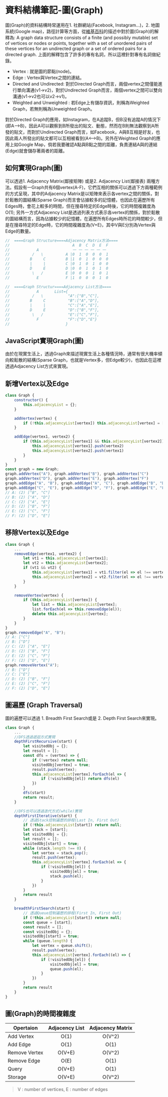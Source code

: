 # 資料結構筆記-圖(Graph)

圖(Graph)的資料結構時常運用在1. 社群網站(Facebook, Instagram...)，2. 地圖系統(Google map)，路徑計算等方面，從[維基百科](https://en.wikipedia.org/wiki/Graph_(abstract_data_type))的描述中對於圖(Graph)的解釋為: A graph data structure consists of a finite (and possibly mutable) set of vertices or nodes or points, together with a set of unordered pairs of these vertices for an undirected graph or a set of ordered pairs for a directed graph. 上面的解釋包含了許多的專有名詞，所以這裡針對專有名詞做紀錄。

* Vertex : 就是圖的節點(node)。
* Edge : Vertex與Vertex之間的連結。
* Directed and Undirected: 對於Directed Graph而言，兩個vertex之間僅能進行單向溝通(v1->v2)，對於Undirected Graph而言，兩個vertex之間可以雙向溝通(v1->v2也可以v2->v1)。
* Weighted and Unweighted : 若Edge上有儲存資訊，則稱為Weighted Graph，若無則稱為Unweighted Graph。

對於Directed Graph的應用，如Instagram，在A追蹤B，但B沒有追蹤A的情況下(即A-->B)，因此A可以觀察到B所發出的貼文、動態，然而在B則無法觀察到A所發的貼文，而對於Undirected Graph而言，如Facebook，A與B互相是好友，也因此兩人所發出的貼文都可以互相被看到(A<-->B)。另外在Weighted Graph的應用上如Google Map，倘若我要確認A點與B點之間的距離，負責連結A與的連結(Edge)就會儲存著兩者的距離。

## 如何實現Graph(圖)

可以透過1. Adjacency Matrix(鄰接矩陣) 或是2. Adjacency List(鄰接表) 兩種方法。假設有一Graph共有6個vertex(A-F)，它們互相的關係可以透過下方兩種範例的方式呈現，其中的Adjacency Matrix是以矩陣來表示各vertex之間的關係，對於鬆散的圖結構(Sparse Graph)而言會佔據較多的記憶體，也因此在遍歷所有Edges時，會花上較多的時間，但在搜尋特定的Edge時後，它的時間複雜度為O(1); 另外一方式Adjacency List是透過列表方式表示各vertex的關係，對於鬆散的圖結構而言，因為佔據較少的記憶體，在遍歷所有Edges時所花的時間較少，但是在搜尋特定的Edge時，它的時間複雜度為(V+E)，其中V與E分別為Vertex與Edge的數量。

```js
//  ====Graph Structure====Adjacency Matrix方法====
//                            A  B  C  D  E  F
//            A               一 一 一 一 一 一
//          /   \          A |0  1  0  0  0  1
//         B     C         B |1  0  1  0  0  0
//         |     |         C |0  1  0  1  0  0
//         D     E         D |0  0  1  0  1  0
//          \   /          E |0  0  0  1  0  1
//            E            F |1  0  0  0  1  0
```

```js
//  ====Graph Structur====Adjacency List方法====
//            A       List={
//          /   \           "A":["B","C"],
//         B     C          "B":["A","D"],
//         |     |          "C":["A","E"],
//         D     E          "D":["B","F"],
//          \   /           "E":["C","F"],
//            F             "F":{"D","E"}
//                         } 
```

## JavaScript實現Graph(圖)

由於在現實生活上，透過Graph來描述現實生活上各種情況時，通常有很大機率傾向較鬆散的結構(Sparse Graph，也就是Vertex多，但Edge較少)，也因此在這裡透過Adjacency List方式來實現。

## 新增Vertex以及Edge

```js
class Graph {
    constructor() {
        this.adjacencyList = {};
    }

    addVertex(vertex) {
        if (!this.adjacencyList[vertex]) this.adjacencyList[vertex] = [];
    }

    addEdge(vertex1, vertex2) {
        if (this.adjacencyList[vertex1] && this.adjacencyList[vertex2]) {
            this.adjacencyList[vertex1].push(vertex2)
            this.adjacencyList[vertex2].push(vertex1)
        }
    }
}
const graph = new Graph;
graph.addVertex("A"), graph.addVertex("B"), graph.addVertex("C")
graph.addVertex("D"), graph.addVertex("E"), graph.addVertex("F")
graph.addEdge("A", "B"), graph.addEdge("A", "C"), graph.addEdge("B", "D");
graph.addEdge("C", "E"), graph.addEdge("D", "F"), graph.addEdge("E", "F");
// A: (2) ["B", "C"]
// B: (2) ["A", "D"]
// C: (2) ["A", "E"]
// D: (2) ["B", "F"]
// E: (2) ["C", "F"]
// F: (2) ["D", "E"]
```

## 移除Vertex以及Edge

```js
class Graph {
    ...
    removeEdge(vertex1, vertex2) {
        let vt1 = this.adjacencyList[vertex1];
        let vt2 = this.adjacencyList[vertex2];
        if (vt1 && vt2) {
            this.adjacencyList[vertex1] = vt1.filter(el => el !== vertex2);
            this.adjacencyList[vertex2] = vt2.filter(el => el !== vertex1);
        }
    }

    removeVertex(vertex) {
        if (this.adjacencyList[vertex]) {
            let list = this.adjacencyList[vertex];
            list.forEach(el => this.removeEdge(el));
            delete this.adjacencyList[vertex];
        }
    }
}
graph.removeEdge("A", "B");
// A: ["C"]
// B: ["D"]
// C: (2) ["A", "E"]
// D: (2) ["B", "F"]
// E: (2) ["C", "F"]
// F: (2) ["D", "E"]
graph.removeVertex("A");
// B: ["D"]
// C: ["E"]
// D: (2) ["B", "F"]
// E: (2) ["C", "F"]
// F: (2) ["D", "E"]
```

## 圖遍歷 (Graph Traversal)

圖的遍歷可以透過 1. Breadth First Search或是 2. Depth First Search來實現。

```js
class Graph {
    ...
    //DFS透過遞迴方式實現
    depthFirstRecursive(start) {
        let visitedObj = {};
        let result = [];
        const dfs = (vertex) => {
            if (!vertex) return null;
            visitedObj[vertex] = true;
            result.push(vertex);
            this.adjacencyList[vertex].forEach(el => {
                if (!visitedObj[el]) return dfs(el)
            })
        }
        dfs(start)
        return result;
    }

    //DFS也可以透過迭代方式(while)實現
    depthFirstIterative(start) {
        // 透過Stack控制遍歷的排程(Last In, First Out)
        if (!this.adjacencyList[start]) return null;
        let stack = [start];
        let visitedObj = {};
        let result = [];
        visitedObj[start] = true;
        while (stack.length !== 0) {
            let vertex = stack.pop();
            result.push(vertex);
            this.adjacencyList[vertex].forEach(el => {
                if (!visitedObj[el]) {
                    visitedObj[el] = true;
                    stack.push(el);
                }
            })
        }
        return result
    }

    breadthFirstSearch(start) {
        // 透過Queue控制遍歷的排程(First In, First Out)
        if (!this.adjacencyList[start]) return null;
        const queue = [start];
        const result = [];
        const visitedObj = {};
        visitedObj[start] = true;
        while (queue.length) {
            let vertex = queue.shift();
            result.push(vertex);
            this.adjacencyList[vertex].forEach((el) => {
                if (!visitedObj[el]) {
                    visitedObj[el] = true;
                    queue.push(el);
                }
            })
        }
        return result
    }
}
```

## 圖(Graph)的時間複雜度

  Opertaion     | Adjacency List| Adjacency Matrix  |
  ----------    |:-------------:|:-----------------:|
  Add Vertex    |     O(1)      | O(V^2)            |
  Add Edge      |     O(1)      | O(1)              |
  Remove Vertex |     O(V+E)    | O(V^2)            |
  Remove Edge   |     O(E)      | O(1)              |
  Query         |     O(V+E)    | O(1)              |
  Storage       |     O(V+E)    | O(V^2)            |
  

> V : number of vertices, E : number of edges

<!-- ## Adjacency List VS. Adjacency Matrix

* List: 1. Can tak up less space(in sparse graphs) 2. Faster to iterate over all edges 3. Can be slower to lookup specific edge
* Matrix: 1. Takes up more space(in sparse graphs). 2. Slower to iterate over all edges. 3. Faster to lookup specific edge.

We are going to use adjacency list because the real world tends to lend itself to sparse and larger graphs. -->

<!-- ## 應用層面

* Nodes + Connections
* Social Networks
* Location/ Mapping
* Routing Algorithms
* Visual Hierarchy
* File System Optimizations
* EveryWhere! -->
